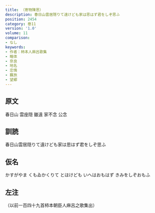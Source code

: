 ```yaml
---
title: （寄物陳思）
description: 春日山雲居隠りて遠けども家は思はず君をしぞ思ふ
position: 2454
category: 巻11
version: '1.0'
volume: 11
comparison:
- なし
keywords:
- 作者：柿本人麻呂歌集
- 略体
- 奈良
- 地名
- 恋情
- 羈旅
- 望郷
---
```


## 原文

春日山 雲座隠 雖遠 家不念 公念

## 訓読

春日山雲居隠りて遠けども家は思はず君をしぞ思ふ

## 仮名

かすがやま くもゐかくりて とほけども いへはおもはず きみをしぞおもふ

## 左注

（以前一百四十九首柿本朝臣人麻呂之歌集出）
